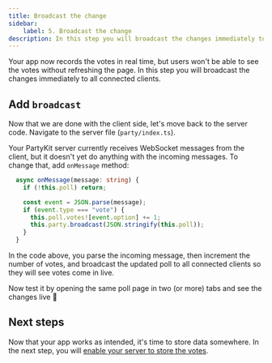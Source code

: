 ```yaml
---
title: Broadcast the change
sidebar:
    label: 5. Broadcast the change
description: In this step you will broadcast the changes immediately to all connected clients
---
```


Your app now records the votes in real time, but users won't be able to see the votes without refreshing the page. In this step you will broadcast the changes immediately to all connected clients.

## Add `broadcast`

Now that we are done with the client side, let's move back to the server code. Navigate to the server file (`party/index.ts`).

Your PartyKit server currently receives WebSocket messages from the client, but it doesn't yet do anything with the incoming messages. To change that, add `onMessage` method:

```ts
  async onMessage(message: string) {
    if (!this.poll) return;

    const event = JSON.parse(message);
    if (event.type === "vote") {
      this.poll.votes![event.option] += 1;
      this.party.broadcast(JSON.stringify(this.poll));
    }
  }
```

In the code above, you parse the incoming message, then increment the number of votes, and broadcast the updated poll to all connected clients so they will see votes come in live.

Now test it by opening the same poll page in two (or more) tabs and see the changes live 🥳

## Next steps

Now that your app works as intended, it's time to store data somewhere. In the next step, you will [enable your server to store the votes](./6-add-storage).
